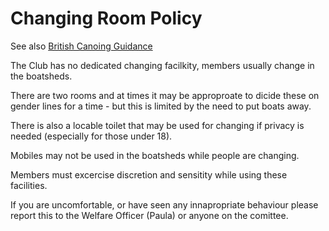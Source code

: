 # Changing Room Policy #


See also [British Canoing Guidance](https://www.britishcanoeing.org.uk/uploads/documents/G28-Changing-Room-Guidance-270716.pdf)

The Club has no dedicated changing facilkity, members usually change in the boatsheds.

There are two rooms and at times it may be approproate to dicide these on gender lines for a time - but this is limited by the need to put boats away.

There is also a locable toilet that may be used for changing if privacy is needed (especially for those under 18).

Mobiles may not be used in the boatsheds while people are changing.

Members must excercise discretion and sensitity while using these facilities.

If you are uncomfortable, or have seen any innapropriate behaviour please report this to the Welfare Officer (Paula) or anyone on the comittee.

